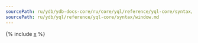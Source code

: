 ```yaml
---
sourcePath: ru/ydb/ydb-docs-core/ru/core/yql/reference/yql-core/syntax/window.md
sourcePath: ru/ydb/yql/reference/yql-core/syntax/window.md
---
```


{% include [x](_includes/window.md) %}

